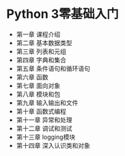 # Python 3零基础入门

* 第一章 课程介绍
* 第二章 基本数据类型
* 第三章 列表和元组
* 第四章 字典和集合
* 第五章 条件语句和循环语句
* 第六章 函数
* 第七章 面向对象
* 第八章 模块和包
* 第九章 输入输出和文件
* 第十章 函数式编程
* 第十一章 异常和处理
* 第十二章 调试和测试
* 第十三章 logging模块
* 第十四章 深入认识类和对象
